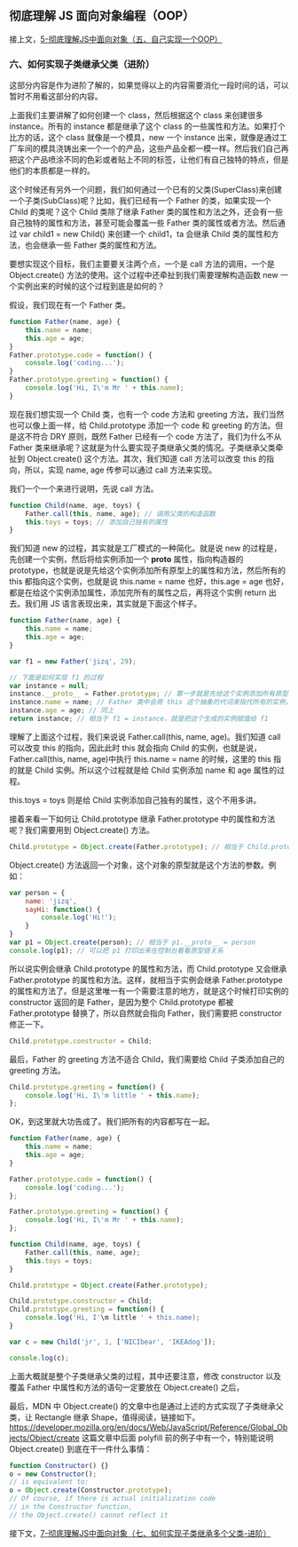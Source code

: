 ## 彻底理解 JS 面向对象编程（OOP）

接上文，[5-彻底理解JS中面向对象（五、自己实现一个OOP）]()

### 六、如何实现子类继承父类（进阶）

这部分内容是作为进阶了解的，如果觉得以上的内容需要消化一段时间的话，可以暂时不用看这部分的内容。

上面我们主要讲解了如何创建一个 class，然后根据这个 class 来创建很多 instance。所有的 instance 都是继承了这个 class 的一些属性和方法。如果打个比方的话，这个 class 就像是一个模具，new 一个 instance 出来，就像是通过工厂车间的模具浇铸出来一个一个的产品，这些产品全都一模一样。然后我们自己再把这个产品喷涂不同的色彩或者贴上不同的标签，让他们有自己独特的特点，但是他们的本质都是一样的。

这个时候还有另外一个问题，我们如何通过一个已有的父类(SuperClass)来创建一个子类(SubClass)呢？比如，我们已经有一个 Father 的类，如果实现一个 Child 的类呢？这个 Child 类除了继承 Father 类的属性和方法之外，还会有一些自己独特的属性和方法，甚至可能会覆盖一些 Father 类的属性或者方法。然后通过 var child1 = new Child() 来创建一个 child1，ta 会继承 Child 类的属性和方法，也会继承一些 Father 类的属性和方法。

要想实现这个目标，我们主要要关注两个点，一个是 call 方法的调用，一个是 Object.create() 方法的使用。这个过程中还牵扯到我们需要理解构造函数 new 一个实例出来的时候的这个过程到底是如何的？

假设，我们现在有一个 Father 类。

```javascript
function Father(name, age) {
    this.name = name;
    this.age = age;
}
Father.prototype.code = function() {
    console.log('coding...');
}
Father.prototype.greeting = function() {
    console.log('Hi, I\'m Mr ' + this.name);
}
```

现在我们想实现一个 Child 类，也有一个 code 方法和 greeting 方法，我们当然也可以像上面一样，给 Child.prototype 添加一个 code 和 greeting 的方法。但是这不符合 DRY 原则，既然 Father 已经有一个 code 方法了，我们为什么不从 Father 类来继承呢？这就是为什么要实现子类继承父类的情况。子类继承父类牵扯到 Object.create() 这个方法。其次，我们知道 call 方法可以改变 this 的指向，所以，实现 name, age 传参可以通过 call 方法来实现。

我们一个一个来进行说明，先说 call 方法。

```javascript
function Child(name, age, toys) {
    Father.call(this, name, age); // 调用父类的构造函数
    this.toys = toys; // 添加自己独有的属性
}
```

我们知道 new 的过程，其实就是工厂模式的一种简化。就是说 new 的过程是，先创建一个实例，然后将给实例添加一个 __proto__ 属性，指向构造器的 prototype，也就是说是先给这个实例添加所有原型上的属性和方法，然后所有的 this 都指向这个实例，也就是说 this.name = name 也好，this.age = age 也好，都是在给这个实例添加属性，添加完所有的属性之后，再将这个实例 return 出去。我们用 JS 语言表现出来，其实就是下面这个样子。

```javascript
function Father(name, age) {
    this.name = name;
    this.age = age;
}

var f1 = new Father('jizq', 29);

// 下面是如何实现 f1 的过程
var instance = null;
instance.__proto__ = Father.prototype; // 第一步就是先给这个实例添加所有原型上的属性和方法。
instance.name = name; // Father 类中会用 this 这个抽象的代词来指代所有的实例，当具体生成实例的时候，就会指向具体的实例。
instance.age = age; // 同上
return instance; // 相当于 f1 = instance，就是把这个生成的实例赋值给 f1
```

理解了上面这个过程，我们来说说 Father.call(this, name, age)。我们知道 call 可以改变 this 的指向，因此此时 this 就会指向 Child 的实例，也就是说，Father.call(this, name, age)中执行 this.name = name 的时候，这里的 this 指的就是 Child 实例。所以这个过程就是给 Child 实例添加 name 和 age 属性的过程。

this.toys = toys 则是给 Child 实例添加自己独有的属性，这个不用多讲。

接着来看一下如何让 Child.prototype 继承 Father.prototype 中的属性和方法呢？我们需要用到 Object.create() 方法。

```javascript
Child.prototype = Object.create(Father.prototype); // 相当于 Child.prototype.__proto__ = Father.prototype
```

Object.create() 方法返回一个对象，这个对象的原型就是这个方法的参数。例如：

```javascript
var person = {
    name: 'jizq',
    sayHi: function() {
        console.log('Hi!');        
    }
}
var p1 = Object.create(person); // 相当于 p1.__proto__ = person
console.log(p1); // 可以把 p1 打印出来在控制台看看原型链关系
```

所以说实例会继承 Child.prototype 的属性和方法，而 Child.prototype 又会继承 Father.prototype 的属性和方法。这样，就相当于实例会继承 Father.prototype 的属性和方法了。但是这里唯一有一个需要注意的地方，就是这个时候打印实例的 constructor 返回的是 Father，是因为整个 Child.prototype 都被 Father.prototype 替换了，所以自然就会指向 Father，我们需要把 constructor 修正一下。

```javascript
Child.prototype.constructor = Child;
```
最后，Father 的 greeting 方法不适合 Child，我们需要给 Child 子类添加自己的 greeting 方法。

```javascript
Child.prototype.greeting = function() {
    console.log('Hi, I\'m little ' + this.name);
};
```

OK，到这里就大功告成了。我们把所有的内容都写在一起。

```javascript
function Father(name, age) {
    this.name = name;
    this.age = age;
}

Father.prototype.code = function() {
    console.log('coding...');
};

Father.prototype.greeting = function() {
    console.log('Hi, I\'m Mr ' + this.name);
};

function Child(name, age, toys) {
    Father.call(this, name, age);
    this.toys = toys;
}

Child.prototype = Object.create(Father.prototype);

Child.prototype.constructor = Child;
Child.prototype.greeting = function() {
    console.log('Hi, I'\m little ' + this.name);
}

var c = new Child('jr', 1, ['NICIbear', 'IKEAdog']);

console.log(c);
```
上面大概就是整个子类继承父类的过程，其中还要注意，修改 constructor 以及覆盖 Father 中属性和方法的语句一定要放在 Object.create() 之后，

最后，MDN 中 Object.create() 的文章中也是通过上述的方式实现了子类继承父类，让 Rectangle 继承 Shape，值得阅读，链接如下。
https://developer.mozilla.org/en/docs/Web/JavaScript/Reference/Global_Objects/Object/create
这篇文章中后面 polyfill 前的例子中有一个，特别能说明 Object.create() 到底在干一件什么事情：

```javascript
function Constructor() {}
o = new Constructor();
// is equivalent to:
o = Object.create(Constructor.prototype);
// Of course, if there is actual initialization code
// in the Constructor function, 
// the Object.create() cannot reflect it
```

接下文，[7-彻底理解JS中面向对象（七、如何实现子类继承多个父类-进阶）](https://github.com/oakland/Native-JS-Practice/blob/master/11-learnOOPfromCircles.js/7-%E5%BD%BB%E5%BA%95%E7%90%86%E8%A7%A3JS%E4%B8%AD%E9%9D%A2%E5%90%91%E5%AF%B9%E8%B1%A1%EF%BC%88%E4%B8%83%E3%80%81%E5%A6%82%E4%BD%95%E5%AE%9E%E7%8E%B0%E5%AD%90%E7%B1%BB%E7%BB%A7%E6%89%BF%E5%A4%9A%E4%B8%AA%E7%88%B6%E7%B1%BB-%E8%BF%9B%E9%98%B6%EF%BC%89.md)
